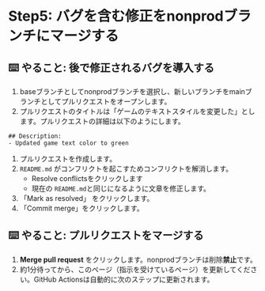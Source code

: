 # Step5: バグを含む修正をnonprodブランチにマージする

## ⌨️ やること: 後で修正されるバグを導入する

1. baseブランチとしてnonprodブランチを選択し、新しいブランチをmainブランチとしてプルリクエストをオープンします。
2. プルリクエストのタイトルは「ゲームのテキストスタイルを変更した」とします。プルリクエストの詳細は以下のようにします。
```
## Description:
- Updated game text color to green
```
1. プルリクエストを作成します。
2. `README.md` がコンフリクトを起こすためコンフリクトを解消します。
   - Resolve conflictsをクリックします
   - 現在の `README.md`と同じになるように文章を修正します。
4. 「Mark as resolved」 をクリックします。
5. 「Commit merge」をクリックします。

## ⌨️ やること: プルリクエストをマージする

1. __Merge pull request__ をクリックします。nonprodブランチは削除**禁止**です。
2. 約1分待ってから、このページ（指示を受けているページ）を更新してください。GitHub Actionsは自動的に次のステップに更新されます。
